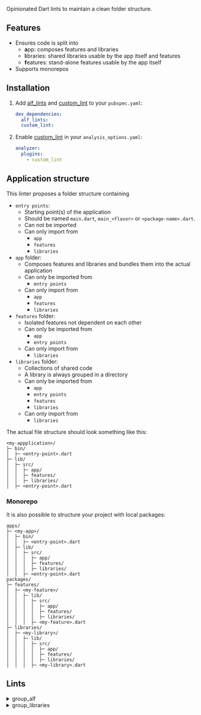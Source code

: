 Opinionated Dart lints to maintain a clean folder structure.

## Features

- Ensures code is split into
  - **a**pp: composes features and libraries
  - **l**ibraries: shared libraries usable by the app itself and features
  - **f**eatures: stand-alone features usable by the app itself
- Supports monorepos

## Installation

1. Add [alf_lints](https://pub.dev/packages/alf_lints) and [custom_lint](https://pub.dev/packages/custom_lint) to your `pubspec.yaml`:
   ```yaml
   dev_dependencies:
     alf_lints:
     custom_lint:
   ```
2. Enable [custom_lint](https://pub.dev/packages/custom_lint) in your `analysis_options.yaml`:
   ```yaml
   analyzer:
     plugins:
       - custom_lint
   ```

## Application structure

This linter proposes a folder structure containing

- `entry points`:
  - Starting point(s) of the application
  - Should be named `main.dart`, `main_<flavor>` or `<package-name>.dart`.
  - Can not be imported
  - Can only import from
    - `app`
    - `features`
    - `libraries`
- `app` folder:
  - Composes features and libraries and bundles them into the actual application
  - Can only be imported from
    - `entry points`
  - Can only import from
    - `app`
    - `features`
    - `libraries`
- `features` folder:
  - Isolated features not dependent on each other
  - Can only be imported from
    - `app`
    - `entry points`
  - Can only import from
    - `libraries`
- `libraries` folder:
  - Collections of shared code
  - A library is always grouped in a directory
  - Can only be imported from
    - `app`
    - `entry points`
    - `features`
    - `libraries`
  - Can only import from
    - `libraries`

The actual file structure should look something like this:

```
<my-appplication>/
├─ bin/
│  ├─ <entry-point>.dart
├─ lib/
│  ├─ src/
│  │  ├─ app/
│  │  ├─ features/
│  │  ├─ libraries/
│  ├─ <entry-point>.dart
```

### Monorepo

It is also possible to structure your project with local packages:

```
apps/
├─ <my-app>/
│  ├─ bin/
│  │  ├─ <entry-point>.dart
│  ├─ lib/
│  │  ├─ src/
│  │  │  ├─ app/
│  │  │  ├─ features/
│  │  │  ├─ libraries/
│  │  ├─ <entry-point>.dart
packages/
├─ features/
│  ├─ <my-feature>/
│  │  ├─ lib/
│  │  │  ├─ src/
│  │  │  │  ├─ app/
│  │  │  │  ├─ features/
│  │  │  │  ├─ libraries/
│  │  │  ├─ <my-feature>.dart
├─ libraries/
│  ├─ <my-library>/
│  │  ├─ lib/
│  │  │  ├─ src/
│  │  │  │  ├─ app/
│  │  │  │  ├─ features/
│  │  │  │  ├─ libraries/
│  │  │  ├─ <my-library>.dart
```

## Lints

<details>
  <summary>group_alf</summary>

  - Ensures that files are placed and named according to the alf-linting conventions. Files should either
    - be a valid entry point placed in `lib/` or `bin/` directory and named `main.dart`, `main_<flavor>.dart` or `<packageName>.dart`
    - or placed within the `app`, `libraries` or `features` folder contained in the `lib/` or `lib/src/` folder.
</details>
<details>
  <summary>group_libraries</summary>

  - Ensures that files within the `libraries` folder are grouped into another folder.
</details>